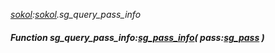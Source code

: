 _[sokol](../../modules/sokol/sokol-module.md):[sokol](../../modules/sokol/sokol-module.md).sg\_query\_pass\_info_
##### Function sg\_query\_pass\_info:[sg_pass_info](../../modules/sokol/sokol-sg_pass_info.md)( pass:[sg_pass](../../modules/sokol/sokol-sg_pass.md) )
